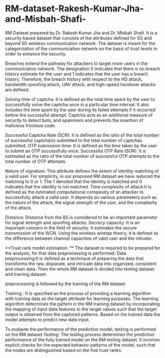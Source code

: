 # RM-dataset-Rakesh-Kumar-Jha-and-Misbah-Shafi-
RM Dataset prepared by Dr. Rakesh Kumar Jha and Dr. Misbah Shafi.
It is a security based dataset that consists of the attributes defined for 5G and beyond 5G wireless communication network.
The dataset is meant for the categorization of the communication network on the basis of trust levels in order to enhance the security.


Breaches extend the pathway for attackers to target more users in the communication network. The designation 0 indicates that there is no breach history estimate for the user and 1 indicates that the user has a breach history. Therefore, the breach history with respect to the HD attack, bandwidth spoofing attack, UAV attack, and high-speed handover attacks are defined.


Solving time of captcha: It is defined as the total time spent by the user to successfully solve the captcha once in a particular time interval. It also includes the time spent by the user during its failed attempts if it occurred before the successful attempt. Captcha acts as an additional measure of security to detect bots, and spammers and prevents the insertion of malicious frivolous code. 


Successful Captcha Rate (SCR): It is defined as the ratio of the total number of successful captcha(s) submitted to the total number of captchas submitted.
OTP submission time: It is defined as the time taken by the user to submit an OTP successfully once.
Successful OTP Rate (SOR): It is estimated as the ratio of the total number of successful OTP attempts to the total number of OTP attempts.


Nature of signature: This attribute defines the extent of identity matching of a valid user. For simplicity, in our proposed RM dataset we have reduced the matching to 0 or 1. The 1 denoted that the identity is matched and 0 indicates that the identity is not matched.
Time complexity of attack:It is defined as the estimated computational complexity of an attacker to successfully attack a valid user. It depends on various parameters such as the nature of the attack, the signal strength of the user, and the complexity of the attack. 


Distance: Distance from the BS is considered to be an important parameter for signal strength and spoofing attacks.
Secrecy capacity: It is an important concern in the field of security. It estimates the secure transmission of the WCN. Using the wireless wiretap theory, it is defined as the difference between channel capacities of valid user and the intruder.



**Trust rank model estimation: **
The dataset is required to be prepared for the analysis, for that data preprocessing is performed.
Data preprocessing:It is defined as a technique of preparing the data that transforms the raw, disparate, and intricate data into organized, consistent and clean data.
Then the whole RM dataset is divided into testing dataset and training dataset.


preprocessing is followed by the training of the RM dataset.


Training : It is specified as the process of providing a learning algorithm with training data as the target attribute for learning purposes. The learning algorithm determines the pattern in the RM training dataset by incorporating the mapping of input data features to the target values such that the target output is obtained from the captured patterns. Based on the trained data the model attempts to predict new data input. 


To evalaute the performance of the prediction model, testing is performed on the RM dataset
Testing: The testing process determines the prediction performance of the fully trained model on the RM testing dataset. It involves explicit checks for the expected behavior patterns of the model, such that the nodes are distinguished based on the five trust ranks.
